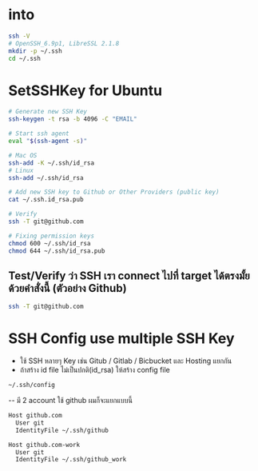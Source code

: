 # into

```bash
ssh -V
# OpenSSH_6.9p1, LibreSSL 2.1.8
mkdir -p ~/.ssh
cd ~/.ssh

```

# SetSSHKey for Ubuntu

```bash
# Generate new SSH Key
ssh-keygen -t rsa -b 4096 -C "EMAIL"

# Start ssh agent
eval "$(ssh-agent -s)"

# Mac OS
ssh-add -K ~/.ssh/id_rsa
# Linux
ssh-add ~/.ssh/id_rsa

# Add new SSH key to Github or Other Providers (public key)
cat ~/.ssh.id_rsa.pub

# Verify
ssh -T git@github.com

# Fixing permission keys
chmod 600 ~/.ssh/id_rsa
chmod 644 ~/.ssh/id_rsa.pub
```

## Test/Verify ว่า SSH เรา connect ไปที่ target ได้ตรงมั้ยด้วยคำสั่งนี้ (ตัวอย่าง Github)
```bash
ssh -T git@github.com
```

# SSH Config use multiple SSH Key

- ใช้ SSH หลายๆ Key เช่น Gitub / Gitlab / Bicbucket และ Hosting แยกกัน
- ถ้าสร้าง id file ไม่เป็นปกติ(id_rsa) ให้สร้าง config file

```bash
~/.ssh/config
```

-- มี 2 account ใช้ github ผมก็จะแยกแบบนี้

```bash
Host github.com
  User git
  IdentityFile ~/.ssh/github

Host github.com-work
  User git
  IdentityFile ~/.ssh/github_work
```
